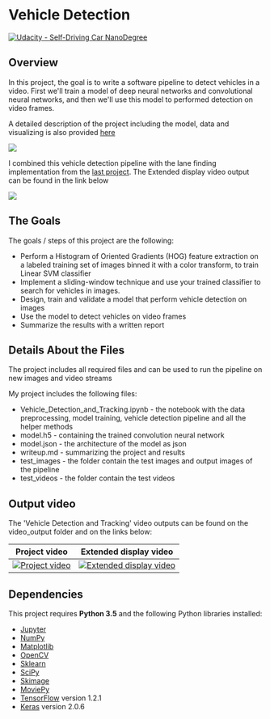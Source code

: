 # Vehicle Detection
[![Udacity - Self-Driving Car NanoDegree](https://s3.amazonaws.com/udacity-sdc/github/shield-carnd.svg)](http://www.udacity.com/drive)

Overview
---
In this project, the goal is to write a software pipeline to detect vehicles in a video. First we'll train a model of deep neural networks and convolutional neural networks, and then we'll use this model to performed detection on video frames.

A detailed description of the project including the model, data and visualizing is also provided  [here](https://github.com/shmulik-willinger/vehicle_detection/blob/master/writeup_template.md)

![]( https://github.com/shmulik-willinger/vehicle_detection/blob/master/readme_img/pipeline_merge.png?raw=true)

I combined this vehicle detection pipeline with the lane finding implementation from the [last project](https://github.com/shmulik-willinger/advanced_lane_finding). The Extended display video output can be found in the link below

![]( https://github.com/shmulik-willinger/vehicle_detection/blob/master/readme_img/final_pipeline_result.png?raw=true)

The Goals
---
The goals / steps of this project are the following:

* Perform a Histogram of Oriented Gradients (HOG) feature extraction on a labeled training set of images binned it with a color transform, to train Linear SVM classifier
* Implement a sliding-window technique and use your trained classifier to search for vehicles in images.
* Design, train and validate a model that perform vehicle detection on images
* Use the model to detect vehicles on video frames
* Summarize the results with a written report

## Details About the Files

The project includes all required files and can be used to run the pipeline on new images and video streams

My project includes the following files:
* Vehicle_Detection_and_Tracking.ipynb - the notebook with the data preprocessing, model training, vehicle detection pipeline and all the helper methods
* model.h5 - containing the trained convolution neural network
* model.json - the architecture of the model as json
* writeup.md - summarizing the project and results
* test_images - the folder contain the test images and output images of the pipeline
* test_videos - the folder contain the test videos

## Output video

The 'Vehicle Detection and Tracking' video outputs can be found on the video_output folder and on the links below:

Project video  |  Extended display video
:-------------------------:|:-------------------------:
[![Project video](https://github.com/shmulik-willinger/vehicle_detection/blob/master/readme_img/video_output_sample.gif)](https://youtu.be/AI3DJ7U_PAI)  |  [![Extended display video](https://github.com/shmulik-willinger/vehicle_detectio/blob/master/readme_img/video_output_extended.gif)](http://www.youtube.com/watch?v=Evzcbst9_PA)

## Dependencies
This project requires **Python 3.5** and the following Python libraries installed:

- [Jupyter](http://jupyter.org/)
- [NumPy](http://www.numpy.org/)
- [Matplotlib](https://matplotlib.org/)
- [OpenCV](https://pypi.python.org/pypi/opencv-python#)
- [Sklearn](scikit-learn.org/)
- [SciPy](https://www.scipy.org/)
- [Skimage](http://scikit-image.org/)
- [MoviePy](http://zulko.github.io/moviepy/)
- [TensorFlow](http://tensorflow.org) version 1.2.1
- [Keras](https://keras.io/) version 2.0.6
